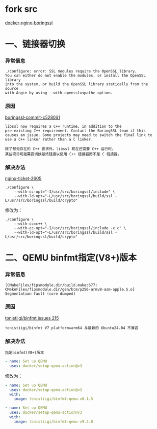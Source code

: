 # fork src
[docker-nginx-boringssl](https://github.com/nginx-modules/docker-nginx-boringssl)

# 一、链接器切换

### 异常信息

```log
./configure: error: SSL modules require the OpenSSL library.
You can either do not enable the modules, or install the OpenSSL library
into the system, or build the OpenSSL library statically from the source
with Angie by using --with-openssl=<path> option.
```

### 原因

[boringssl-commit-c528061](https://github.com/google/boringssl/commit/c52806157c97105da7fdc2b021d0a0fcd5186bf3)

```text
libssl now requires a C++ runtime, in addition to the
pre-existing C++ requirement. Contact the BoringSSL team if this
causes an issue. Some projects may need to switch the final link to
use a C++ linker rather than a C linker.

除了预先存在的 C++ 要求外，libssl 现在还需要 C++ 运行时。
某些项目可能需要切换最终链接以使用 C++ 链接器而不是 C 链接器。
```

### 解决办法

[nginx-ticket-2605](https://trac.nginx.org/nginx/ticket/2605)

```shell
./configure \
	--with-cc-opt="-I/usr/src/boringssl/include" \
	--with-ld-opt="-L/usr/src/boringssl/build/ssl -L/usr/src/boringssl/build/crypto"
```

修改为：

```shell
./configure \
	--with-cc=c++ \
	--with-cc-opt="-I/usr/src/boringssl/include -x c" \
	--with-ld-opt="-L/usr/src/boringssl/build/ssl -L/usr/src/boringssl/build/crypto"
```

# 二、QEMU binfmt指定(V8+)版本

### 异常信息

```log
[CMakeFiles/fipsmodule.dir/build.make:677: CMakeFiles/fipsmodule.dir/gen/bcm/p256-armv8-asm-apple.S.o] Segmentation fault (core dumped)
```

### 原因

[tonistiigi/binfmt issues 215](https://github.com/tonistiigi/binfmt/issues/215)

```log
tonistiigi/binfmt V7 platform=arm64 与最新的 Ubuntu24.04 不兼容
```

### 解决办法

```text
指定binfmt(V8+)版本
```

```yaml
- name: Set up QEMU
  uses: docker/setup-qemu-action@v3
```

修改为：

```yaml
- name: Set up QEMU
  uses: docker/setup-qemu-action@v3
  with:
    image: tonistiigi/binfmt:qemu-v8.1.5
```

```yaml
- name: Set up QEMU
  uses: docker/setup-qemu-action@v3
  with:
    image: tonistiigi/binfmt:qemu-v9.2.0
```